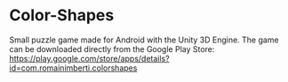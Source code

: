# Color-Shapes

Small puzzle game made for Android with the Unity 3D Engine.
The game can be downloaded directly from the Google Play Store: https://play.google.com/store/apps/details?id=com.romainimberti.colorshapes
